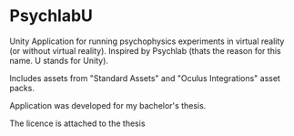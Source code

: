 # PsychlabU
Unity Application for running psychophysics experiments in virtual reality (or without virtual reality). Inspired by Psychlab (thats the reason for this name. U stands for Unity). 

Includes assets from "Standard Assets" and "Oculus Integrations" asset packs.

Application was developed for my bachelor's thesis. 

The licence is attached to the thesis 
